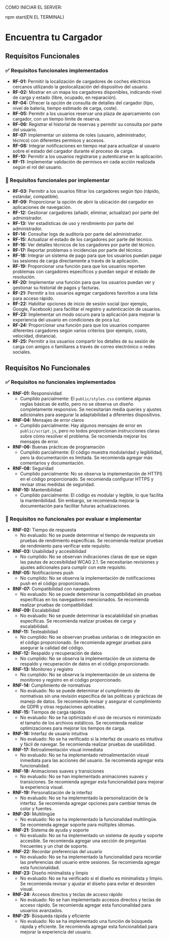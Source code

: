 COMO INICIAR EL SERVER:

npm start(EN EL TERMINAL)




# Encuentra tu Cargador

## Requisitos Funcionales

### ✅ Requisitos funcionales implementados

- **RF-01:** Permitir la localización de cargadores de coches eléctricos cercanos utilizando la geolocalización del dispositivo del usuario.
- **RF-02:** Mostrar en un mapa los cargadores disponibles, indicando nivel de carga y estado (libre, ocupado, en reparación).
- **RF-04:** Ofrecer la opción de consulta de detalles del cargador (tipo, nivel de batería, tiempo estimado de carga, coste).
- **RF-05:** Permitir a los usuarios reservar una plaza de aparcamiento con cargador, con un tiempo límite de reserva.
- **RF-06:** Registrar el historial de reservas y permitir su consulta por parte del usuario.
- **RF-07:** Implementar un sistema de roles (usuario, administrador, técnico) con diferentes permisos y accesos.
- **RF-08:** Integrar notificaciones en tiempo real para actualizar al usuario sobre el estado del cargador durante el proceso de carga.
- **RF-10:** Permitir a los usuarios registrarse y autenticarse en la aplicación.
- **RF-11:** Implementar validación de permisos en cada acción realizada según el rol del usuario.

### 🚀 Requisitos funcionales por implementar

- **RF-03:** Permitir a los usuarios filtrar los cargadores según tipo (rápido, estándar, compatible).
- **RF-09:** Proporcionar la opción de abrir la ubicación del cargador en aplicaciones de navegación.
- **RF-12:** Gestionar cargadores (añadir, eliminar, actualizar) por parte del administrador.
- **RF-13:** Ver estadísticas de uso y rendimiento por parte del administrador.
- **RF-14:** Consultar logs de auditoría por parte del administrador.
- **RF-15:** Actualizar el estado de los cargadores por parte del técnico.
- **RF-16:** Ver detalles técnicos de los cargadores por parte del técnico.
- **RF-17:** Reportar problemas o incidencias por parte del técnico.
- **RF-18:** Integrar un sistema de pago para que los usuarios puedan pagar las sesiones de carga directamente a través de la aplicación.
- **RF-19:** Proporcionar una función para que los usuarios reporten problemas con cargadores específicos y puedan seguir el estado de resolución.
- **RF-20:** Implementar una función para que los usuarios puedan ver y gestionar su historial de pagos y facturas.
- **RF-21:** Permitir a los usuarios agregar cargadores favoritos a una lista para acceso rápido.
- **RF-22:** Habilitar opciones de inicio de sesión social (por ejemplo, Google, Facebook) para facilitar el registro y autenticación de usuarios.
- **RF-23:** Implementar un modo oscuro para la aplicación para mejorar la experiencia del usuario en condiciones de poca luz.
- **RF-24:** Proporcionar una función para que los usuarios comparen diferentes cargadores según varios criterios (por ejemplo, costo, velocidad, distancia).
- **RF-25:** Permitir a los usuarios compartir los detalles de su sesión de carga con amigos o familiares a través de correo electrónico o redes sociales.

## Requisitos No Funcionales


### ✅ Requisitos no funcionales implementados

- **RNF-01:** Responsividad
    - Cumplido parcialmente: El `public/styles.css` contiene algunas reglas básicas de estilo, pero no se observa un diseño completamente responsivo. Se necesitarían media queries y ajustes adicionales para asegurar la adaptabilidad a diferentes dispositivos.
- **RNF-04:** Mensajes de error claros
    - Cumplido parcialmente: Hay algunos mensajes de error en `public/script.js`, pero no todos proporcionan instrucciones claras sobre cómo resolver el problema. Se recomienda mejorar los mensajes de error.
- **RNF-06:** Buenas prácticas de programación
    - Cumplido parcialmente: El código muestra modularidad y legibilidad, pero la documentación es limitada. Se recomienda agregar más comentarios y documentación.
- **RNF-08:** Seguridad
    - Cumplido parcialmente: No se observa la implementación de HTTPS en el código proporcionado. Se recomienda configurar HTTPS y revisar otras medidas de seguridad.
- **RNF-10:** Mantenibilidad
    - Cumplido parcialmente: El código es modular y legible, lo que facilita la mantenibilidad. Sin embargo, se recomienda mejorar la documentación para facilitar futuras actualizaciones.

### 🚀 Requisitos no funcionales por evaluar e implementar

- **RNF-02:** Tiempo de respuesta
    - No evaluado: No se puede determinar el tiempo de respuesta sin pruebas de rendimiento específicas. Se recomienda realizar pruebas de rendimiento para verificar este requisito.
- **RNF-03:** Usabilidad y accesibilidad
    - No cumplido: No se observan indicaciones claras de que se sigan las pautas de accesibilidad WCAG 2.1. Se necesitarían revisiones y ajustes adicionales para cumplir con este requisito.
- **RNF-05:** Notificaciones push
    - No cumplido: No se observa la implementación de notificaciones push en el código proporcionado.
- **RNF-07:** Compatibilidad con navegadores
    - No evaluado: No se puede determinar la compatibilidad sin pruebas específicas en los navegadores mencionados. Se recomienda realizar pruebas de compatibilidad.
- **RNF-09:** Escalabilidad
    - No evaluado: No se puede determinar la escalabilidad sin pruebas específicas. Se recomienda realizar pruebas de carga y escalabilidad.
- **RNF-11:** Testeabilidad
    - No cumplido: No se observan pruebas unitarias o de integración en el código proporcionado. Se recomienda agregar pruebas para asegurar la calidad del código.
- **RNF-12:** Respaldo y recuperación de datos
    - No cumplido: No se observa la implementación de un sistema de respaldo y recuperación de datos en el código proporcionado.
- **RNF-13:** Monitoreo y registro
    - No cumplido: No se observa la implementación de un sistema de monitoreo y registro en el código proporcionado.
- **RNF-14:** Cumplimiento de normativas
    - No evaluado: No se puede determinar el cumplimiento de normativas sin una revisión específica de las políticas y prácticas de manejo de datos. Se recomienda revisar y asegurar el cumplimiento de GDPR y otras regulaciones aplicables.
- **RNF-15:** Tiempos de carga rápidos
    - No evaluado: No se ha optimizado el uso de recursos ni minimizado el tamaño de los archivos estáticos. Se recomienda realizar optimizaciones para mejorar los tiempos de carga.
- **RNF-16:** Interfaz de usuario intuitiva
    - No evaluado: No se ha verificado si la interfaz de usuario es intuitiva y fácil de navegar. Se recomienda realizar pruebas de usabilidad.
- **RNF-17:** Retroalimentación visual inmediata
    - No evaluado: No se ha implementado retroalimentación visual inmediata para las acciones del usuario. Se recomienda agregar esta funcionalidad.
- **RNF-18:** Animaciones suaves y transiciones
    - No evaluado: No se han implementado animaciones suaves y transiciones. Se recomienda agregar esta funcionalidad para mejorar la experiencia visual.
- **RNF-19:** Personalización de la interfaz
    - No evaluado: No se ha implementado la personalización de la interfaz. Se recomienda agregar opciones para cambiar temas de color y fuentes.
- **RNF-20:** Multilingüe
    - No evaluado: No se ha implementado la funcionalidad multilingüe. Se recomienda agregar soporte para múltiples idiomas.
- **RNF-21:** Sistema de ayuda y soporte
    - No evaluado: No se ha implementado un sistema de ayuda y soporte accesible. Se recomienda agregar una sección de preguntas frecuentes y un chat de soporte.
- **RNF-22:** Recordar preferencias del usuario
    - No evaluado: No se ha implementado la funcionalidad para recordar las preferencias del usuario entre sesiones. Se recomienda agregar esta funcionalidad.
- **RNF-23:** Diseño minimalista y limpio
    - No evaluado: No se ha verificado si el diseño es minimalista y limpio. Se recomienda revisar y ajustar el diseño para evitar el desorden visual.
- **RNF-24:** Accesos directos y teclas de acceso rápido
    - No evaluado: No se han implementado accesos directos y teclas de acceso rápido. Se recomienda agregar esta funcionalidad para usuarios avanzados.
- **RNF-25:** Búsqueda rápida y eficiente
    - No evaluado: No se ha implementado una función de búsqueda rápida y eficiente. Se recomienda agregar esta funcionalidad para mejorar la experiencia del usuario.


